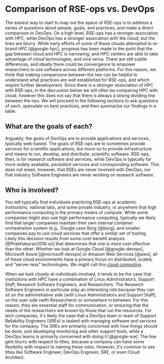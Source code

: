# Comparison of RSE-ops vs. DevOps

The easiest way to start to map out the space of RSE-ops is to address a
series of questions about people, goals, and practices, and make a
direct comparison to DevOps. On a high level, RSE-ops has a stronger
association with HPC, while DevOps has a stronger association with the
cloud, but the lines are blurry. While early efforts of some of these
clouds attempted to re-brand HPC [@google-hpc], progress has been made
to the point that the gap between cloud and HPC is narrowing, and HPC
centers are able to take advantage of cloud technologies, and vice
versa. There are still subtle differences, and ideally there could be
convergence to empower researchers to use software across different
platforms. For this reason, we think that making comparisons between the
two can be helpful to understand what practices are well established for
RSE-ops, and which require further development. Since there is a
stronger association of HPC with RSE-ops, in the discussion below we
will often be comparing HPC with cloud, however this does not say that
there is always a strong dividing line between the two. We will proceed
in the following sections to ask questions of each, speculate on best
practices, and then summarize our findings in a table.

## What are the goals of each?

Arguably, the goals of DevOps are to provide applications and services,
typically web-based. The goals of RSE-ops are to sometimes provide
services for scientific applications, but more-so to provide
infrastructure and means to run, develop, and distribute, scientific
software. RSE-ops, then, is for research software and services, while
DevOps is typically for more widely available, persistent services and
corresponding software. This does not mean, however, that RSEs are never
involved with DevOps, nor that industry Software Engineers are never
working on research software.

## Who is involved?

You will typically find individuals practicing RSE-ops at academic
institutions, national labs, and some private industry, or anywhere that
high performance computing is the primary means of compute. While some
companies might also use high performance computing, typically we likely
find that larger companies maintain their own internal container
orchestration system (e.g., Google uses Borg [@borg], and smaller
companies pay to use cloud services that offer a similar set of tooling.
Likely this decision results from some cost-benefit analysis
[@Prabhakaran2018-sn] that determines that one is more cost effective
than the other. Whether we look at Google Cloud [@google-devops],
Microsoft Azure [@microsoft-devops] or Amazon Web Services [@aws], all
of these cloud environments have a primary focus on distributed, scaled,
and \"server-less\" technologies. We might call this [cloud
computing](https://en.wikipedia.org/wiki/Cloud_native_computing).

When we look closely at individuals involved, it tends to be the case
that institutions with HPC have a combination of Linux Administrators,
Support Staff, Research Software Engineers, and Researchers. The
Research Software Engineers in particular play an interesting role
because they can sit on the administrative side (with Linux
Administrators and Support Staff), on the user side (with Researchers)
or somewhere in between. For this reason, they are essential staff for
communication, or ensuring that the needs of the researchers are known
by those that run the resources. For tech companies, it's likely the
case that a DevOps team or team of Support Reliability Engineers (SREs)
is tasked with managing software and services for the company. The SREs
are primarily concerned with how things should be done, and developing
monitoring and other support tools, while a DevOps teams is primarily
concerned with doing it [@google-sre]. The line gets blurry with respect
to titles, because a company can have some flexibility with respect to
naming these roles. However, it's common to see titles like Software
Engineer, DevOps Engineer, SRE, or even Cloud Architect.
